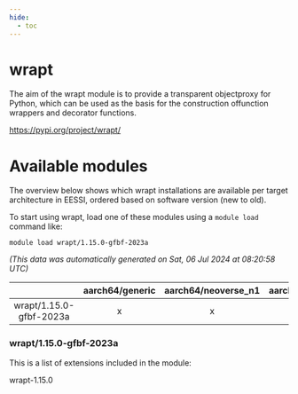 ```yaml
---
hide:
  - toc
---
```


wrapt
=====


The aim of the wrapt module is to provide a transparent objectproxy for Python, which can be used as the basis for the construction offunction wrappers and decorator functions.

https://pypi.org/project/wrapt/
# Available modules


The overview below shows which wrapt installations are available per target architecture in EESSI, ordered based on software version (new to old).

To start using wrapt, load one of these modules using a `module load` command like:

```shell
module load wrapt/1.15.0-gfbf-2023a
```

*(This data was automatically generated on Sat, 06 Jul 2024 at 08:20:58 UTC)*  

| |aarch64/generic|aarch64/neoverse_n1|aarch64/neoverse_v1|x86_64/generic|x86_64/amd/zen2|x86_64/amd/zen3|x86_64/intel/haswell|x86_64/intel/skylake_avx512|
| :---: | :---: | :---: | :---: | :---: | :---: | :---: | :---: | :---: |
|wrapt/1.15.0-gfbf-2023a|x|x|x|x|x|x|x|x|


### wrapt/1.15.0-gfbf-2023a

This is a list of extensions included in the module:

wrapt-1.15.0